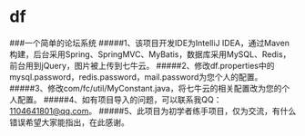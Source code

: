 # df
###一个简单的论坛系统
#####1、该项目开发IDE为IntelliJ IDEA，通过Maven构建，后台采用Spring、SpringMVC、MyBatis，数据库采用MySQL、Redis，前台用到jQuery，图片被上传到七牛云。
#####2、修改df.properties中的mysql.password，redis.password，mail.password为您个人的配置。
#####3、修改com/fc/util/MyConstant.java，将七牛云的相关配置改为您的个人配置。
#####4、如有项目导入的问题，可以联系我QQ：1104641801@qq.com。
#####5、此项目为初学者练手项目，仅为交流，有什么错误希望大家能指出，在此感谢。
